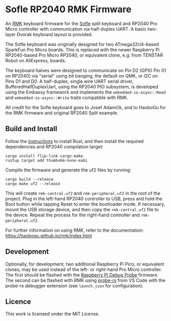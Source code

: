 # Sofle RP2040 RMK Firmware
An [RMK](https://github.com/HaoboGu/rmk) keyboard firmware for the [Sofle](https://josefadamcik.github.io/SofleKeyboard/) split keyboard and RP2040 Pro Micro controller with communication via half-duplex UART. A basic two-layer Dvorak keyboard layout is provided.

The Sofle keyboard was originally designed for two ATmega32U4-based SparkFun Pro Micro boards. This is replaced with the newer Raspberry Pi RP2040-based Pro Micro RP2040, or equivalent clone, e.g. from TENSTAR Robot on AliExpress, boards.

The keyboard halves were designed to communicate on Pin D2 (GPIO Pin 01 on RP2040) via "serial" using bit banging, the default on QMK, or I2C on Pins D1 and D0. A half-duplex, single wire UART serial driver, BufferedHalfDuplexUart, using the RP2040 PIO subsystem, is developed using the Embassy framework and implements the `embedded-io-async::Read` and `embedded-io-async::Write` traits compatible with RMK.

All credit for the Sofle keyboard goes to Josef Adamčík, and to HaoboGu for the RMK firmware and original RP2040 Split example.

## Build and Install

Follow the [instructions](https://rustup.rs/) to install Rust, and then install the required dependencies and RP2040 compilation target:
```
cargo install flip-link cargo-make
rustup target add thumbv6m-none-eabi
```

Compile the firmware and generate the uf2 files by running:
```
cargo build --release
cargo make uf2 --release
```

This will create `rmk-central.uf2` and `rmk-peripheral.uf2` in the root of the project. Plug in the left-hand RP2040 controller to USB, press and hold the Boot button while tapping Reset to enter the bootloader mode. If necessary, mount the USB storage device, and then copy the `rmk-central.uf2` file to the device. Repeat the process for the right-hand controller and `rmk-peripheral.uf2`.

For further information on using RMK, refer to the documentation: https://haobogu.github.io/rmk/index.html

## Development

Optionally, for development, two additional Raspberry Pi Pico, or equivalent clones, may be used instead of the left- or right-hand Pro Micro controller. The first should be flashed with the [Raspberry Pi Debug Probe](https://github.com/raspberrypi/debugprobe) firmware. The second can be flashed with RMK using [probe-rs](https://probe.rs/) from VS Code with the probe-rs debugger extension (see `launch.json` for configuration).

## Licence
This work is licensed under the MIT License.